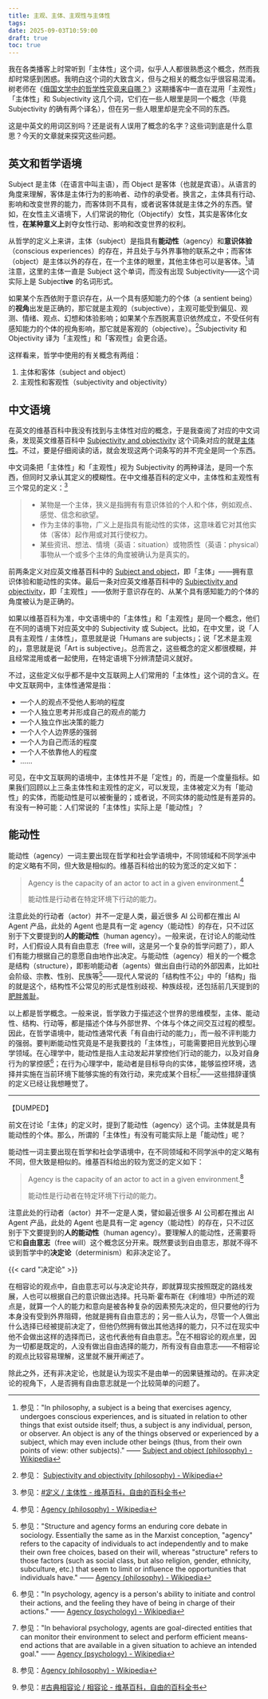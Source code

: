 ```yaml
---
title: 主观、主体、主观性与主体性
tags:
date: 2025-09-03T10:59:00
draft: true
toc: true
---
```

 
我在各类播客上时常听到「主体性」这个词，似乎人人都很熟悉这个概念，然而我却时常感到困惑。我明白这个词的大致含义，但与之相关的概念似乎很容易混淆。树老师在《[俄国文学中的哲学性究竟来自哪？](https://podcasts.apple.com/cn/podcast/%E7%8B%AC%E6%A0%91%E4%B8%8D%E6%88%90%E6%9E%97/id1711052890?i=1000718044567)》这期播客中一直在混用「主观性」「主体性」和 Subjectivity 这几个词，它们在一些人眼里是同一个概念（毕竟 Subjectivity 的确有两个译名），但在另一些人眼里却是完全不同的东西。

这是中英文的用词区别吗？还是说有人误用了概念的名字？这些词到底是什么意思？今天的文章就来探究这些问题。<!--more-->

## 英文和哲学语境

Subject 是主体（在语言中叫主语），而 Object 是客体（也就是宾语）。从语言的角度来理解，客体是主体行为的影响者、动作的承受者。换言之，主体具有行动、影响和改变世界的能力，而客体则不具有，或者说客体就是主体之外的东西。譬如，在女性主义语境下，人们常说的物化（Objectify）女性，其实是客体化女性，**在某种意义上**剥夺女性行动、影响和改变世界的权利。

从哲学的定义上来讲，主体（subject）是指具有**能动性**（agency）和**意识体验**（conscious experiences）的存在，并且处于与外界事物的联系之中；而客体（object）是主体以外的存在，在一个主体的眼里，其他主体也可以是客体。[^1]请注意，这里的主体一直是 Subject 这个单词，而没有出现 Subjectivity——这个词实际上是 Subject**ive** 的名词形式。

如果某个东西依附于意识存在，从一个具有感知能力的个体（a sentient being）的**视角**出发是正确的，那它就是主观的（subjective），主观可能受到偏见、观测、情绪、观点、幻想和体验影响；如果某个东西脱离意识依然成立，不受任何有感知能力的个体的视角影响，那它就是客观的（objective）。[^2]Subjectivity 和 Objectivity 译为「主观性」和「客观性」会更合适。

这样看来，哲学中使用的有关概念有两组：

1. 主体和客体（subject and object）
2. 主观性和客观性（subjectivity and objectivity）

## 中文语境

在英文的维基百科中我没有找到与主体性对应的概念，于是我查阅了对应的中文词条，发现英文维基百科中 [Subjectivity and objectivity](https://en.wikipedia.org/wiki/Subjectivity_and_objectivity_(philosophy)) 这个词条对应的就是[主体性](https://zh.wikipedia.org/zh-cn/主体性)。不过，要是仔细阅读的话，就会发现这两个词条写的并不完全是同一个东西。

中文词条把「主体性」和「主观性」视为 Subjectivity 的两种译法，是同一个东西，但同时又承认其定义的模糊性。在中文维基百科的定义中，主体性和主观性有三个常见的定义：[^5]

> - 某物是一个主体，狭义是指拥有有意识体验的个人和个体，例如观点、感觉、信念和欲望。
> - 作为主体的事物，广义上是指具有能动性的实体，这意味着它对其他实体（客体）起作用或对其行使权力。
> - 某些资讯、想法、情境（英语：situation）或物质性（英语：physical）事物从一个或多个主体的角度被确认为是真实的。

前两条定义对应英文维基百科中的 [Subject and object](https://en.wikipedia.org/wiki/Subject_and_object_(philosophy))，即「主体」——拥有意识体验和能动性的实体。最后一条对应英文维基百科中的 [Subjectivity and objectivity](https://en.wikipedia.org/wiki/Subjectivity_and_objectivity_(philosophy))，即「主观性」——依附于意识存在的、从某个具有感知能力的个体的角度被认为是正确的。

如果以维基百科为准，中文语境中的「主体性」和「主观性」是同一个概念，他们在不同的语境下对应英文中的 Subjectivity 或 Subject。比如，在中文里，说「人具有主观性 / 主体性」，意思就是说「Humans are subjects」；说「艺术是主观的」，意思就是说「Art is subjective」。总而言之，这些概念的定义都很模糊，并且经常混用或者一起使用，在特定语境下分辨清楚词义就好。

不过，这些定义似乎都不是中文互联网上人们常用的「主体性」这个词的含义。在中文互联网中，主体性通常是指：

- 一个人的观点不受他人影响的程度
- 一个人独立思考并形成自己的观点的能力
- 一个人独立作出决策的能力
- 一个人个人边界感的强弱
- 一个人为自己而活的程度
- 一个人不依靠他人的程度
- ……

可见，在中文互联网的语境中，主体性并不是「定性」的，而是一个度量指标。如果我们回顾以上三条主体性和主观性的定义，可以发现，主体被定义为有「能动性」的实体，而能动性是可以被衡量的；或者说，不同实体的能动性是有差异的。有没有一种可能：人们常说的「主体性」实际上是「能动性」？

## 能动性

能动性（agency）一词主要出现在哲学和社会学语境中，不同领域和不同学派中的定义略有不同，但大致是相似的。维基百科给出的较为宽泛的定义如下：

>  Agency is the capacity of an actor to act in a given environment.[^3]
>  
>  能动性是行动者在特定环境下行动的能力。

注意此处的行动者（actor）并不一定是人类，最近很多 AI 公司都在推出 AI Agent 产品，此处的 Agent 也是具有一定 agency（能动性）的存在，只不过区别于下文要提到的**人的能动性**（human agency）。一般来说，在讨论人的能动性时，人们假设人具有自由意志（free will，这是另一个复杂的哲学问题了），即人们有能力根据自己的意愿自由地作出决定。与能动性（agency）相关的一个概念是结构（structure），即影响能动者（agents）做出自由行动的外部因素，比如社会阶级、宗教、性别、民族等[^6]——现代人常说的「结构性不公」中的「结构」指的就是这个，结构性不公常见的形式是性别歧视、种族歧视，还包括前几天提到的[肥胖羞耻](/posts/关于肥胖的杂谈/)。

以上都是哲学概念。一般来说，哲学致力于描述这个世界的思维模型，主体、能动性、结构、行动等，都是描述个体与外部世界、个体与个体之间交互过程的模型。因此，在哲学语境中，能动性通常代表「有自由行动的能力」，而一般不评判能力的强弱。要判断能动性究竟是不是我要找的「主体性」，可能需要把目光放到心理学领域。在心理学中，能动性是指人主动发起并掌控他们行动的能力，以及对自身行为的掌控感[^8]；在行为心理学中，能动者是目标导向的实体，能够监控环境，选择并实施在当前环境下能够实施的有效行动，来完成某个目标[^9]——这些措辞谨慎的定义已经让我想睡觉了。

---

【DUMPED】

前文在讨论「主体」的定义时，提到了能动性（agency）这个词。主体就是具有能动性的个体。那么，所谓的「主体性」有没有可能实际上是「能动性」呢？

能动性一词主要出现在哲学和社会学语境中，在不同领域和不同学派中的定义略有不同，但大致是相似的。维基百科给出的较为宽泛的定义如下：

>  Agency is the capacity of an actor to act in a given environment.[^3]
>  
>  能动性是行动者在特定环境下行动的能力。

注意此处的行动者（actor）并不一定是人类，譬如最近很多 AI 公司都在推出 AI Agent 产品，此处的 Agent 也是具有一定 agency（能动性）的存在，只不过区别于下文要提到的**人的能动性**（human agency）。要理解人的能动性，还需要将它和**自由意志**（free will）这个概念区分开来。既然要谈到自由意志，那就不得不谈到哲学中的**决定论**（determinism）和非决定论了。

{{< card "决定论" >}}

在相容论的观点中，自由意志可以与决定论共存，即就算现实按照既定的路线发展，人也可以根据自己的意识做出选择。托马斯·霍布斯在《利维坦》中所述的观点是，就算一个人的能力和意向是被各种复杂的因素预先决定的，但只要他的行为本身没有受到外界阻碍，他就是拥有自由意志的；另一些人认为，尽管一个人做出什么选择已经被提前决定了，但他仍然拥有做出其他选择的能力，只不过在现实中他不会做出这样的选择而已，这也代表他有自由意志。[^4]在不相容论的观点里，因为一切都是既定的，人没有做出自由选择的能力，所有没有自由意志——不相容论的观点比较容易理解，这里就不展开阐述了。

除此之外，还有非决定论，也就是认为现实不是由单一的因果链推动的。在非决定论的视角下，人是否拥有自由意志就是一个比较简单的问题了。

[^1]: 参见："In philosophy, a subject is a being that exercises agency, undergoes conscious experiences, and is situated in relation to other things that exist outside itself; thus, a subject is any individual, person, or observer. An object is any of the things observed or experienced by a subject, which may even include other beings (thus, from their own points of view: other subjects)." —— [Subject and object (philosophy) - Wikipedia](https://en.wikipedia.org/wiki/Subject_and_object_(philosophy))

[^2]: 参见： [Subjectivity and objectivity (philosophy) - Wikipedia](https://en.wikipedia.org/wiki/Subjectivity_and_objectivity_(philosophy))

[^3]: 参见：[Agency (philosophy) - Wikipedia](https://en.wikipedia.org/wiki/Agency_(philosophy))

[^4]: 参见：[#古典相容论 / 相容论 - 维基百科，自由的百科全书](https://zh.wikipedia.org/zh-cn/相容论#古典相容论)

[^5]: 参见：[#定义 / 主体性 - 维基百科，自由的百科全书](https://zh.wikipedia.org/zh-cn/%E4%B8%BB%E4%BD%93%E6%80%A7#%E5%AE%9A%E4%B9%89)

[^6]: 参见："Structure and agency forms an enduring core debate in sociology. Essentially the same as in the Marxist conception, "agency" refers to the capacity of individuals to act independently and to make their own free choices, based on their will, whereas "structure" refers to those factors (such as social class, but also religion, gender, ethnicity, subculture, etc.) that seem to limit or influence the opportunities that individuals have." —— [Agency (philosophy) - Wikipedia](https://en.wikipedia.org/wiki/Agency_(philosophy))

[^7]: 参见："It can refer to the ability of recognizing agents or attributing agency to objects based on simple perceptual cues or principles, for instance the principle of rationality,[2][3] which holds that context-sensitive, goal-directed efficient actions are the crucial characteristics of agents." —— [#In psychology / Agency (philosophy) - Wikipedia](https://en.wikipedia.org/wiki/Agency_(philosophy))

[^8]: 参见："In psychology, agency is a person's ability to initiate and control their actions, and the feeling they have of being in charge of their actions." —— [Agency (psychology) - Wikipedia](https://en.wikipedia.org/wiki/Agency_(psychology))

[^9]: 参见："In behavioral psychology, agents are goal-directed entities that can monitor their environment to select and perform efficient means-end actions that are available in a given situation to achieve an intended goal." —— [Agency (psychology) - Wikipedia](https://en.wikipedia.org/wiki/Agency_(psychology))
